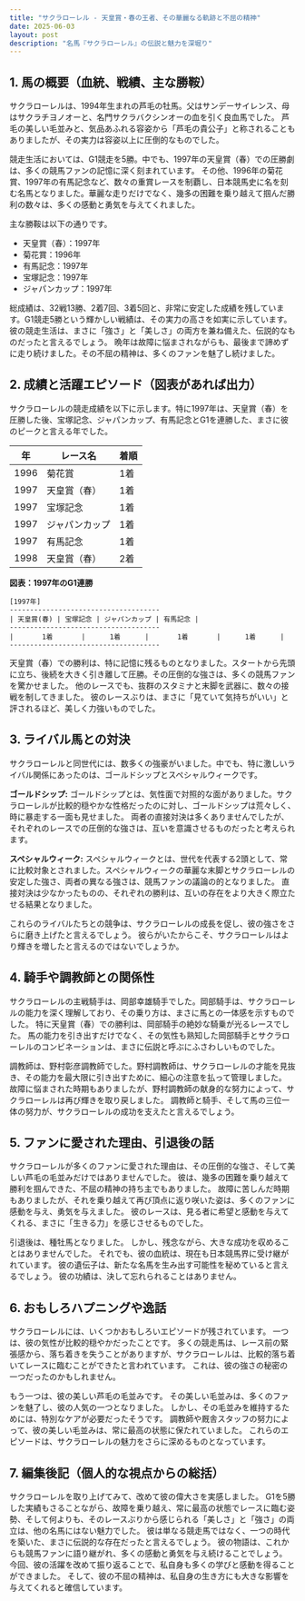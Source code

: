 ```yaml
---
title: "サクラローレル - 天皇賞・春の王者、その華麗なる軌跡と不屈の精神"
date: 2025-06-03
layout: post
description: "名馬『サクラローレル』の伝説と魅力を深堀り"
---
```


## 1. 馬の概要（血統、戦績、主な勝鞍）

サクラローレルは、1994年生まれの芦毛の牡馬。父はサンデーサイレンス、母はサクラチヨノオーと、名門サクラバクシンオーの血を引く良血馬でした。  芦毛の美しい毛並みと、気品あふれる容姿から「芦毛の貴公子」と称されることもありましたが、その実力は容姿以上に圧倒的なものでした。

競走生活においては、G1競走を5勝。中でも、1997年の天皇賞（春）での圧勝劇は、多くの競馬ファンの記憶に深く刻まれています。  その他、1996年の菊花賞、1997年の有馬記念など、数々の重賞レースを制覇し、日本競馬史に名を刻む名馬となりました。華麗な走りだけでなく、幾多の困難を乗り越えて掴んだ勝利の数々は、多くの感動と勇気を与えてくれました。

主な勝鞍は以下の通りです。

* 天皇賞（春）：1997年
* 菊花賞：1996年
* 有馬記念：1997年
* 宝塚記念：1997年
* ジャパンカップ：1997年

総成績は、32戦13勝、2着7回、3着5回と、非常に安定した成績を残しています。G1競走5勝という輝かしい戦績は、その実力の高さを如実に示しています。  彼の競走生活は、まさに「強さ」と「美しさ」の両方を兼ね備えた、伝説的なものだったと言えるでしょう。  晩年は故障に悩まされながらも、最後まで諦めずに走り続けました。その不屈の精神は、多くのファンを魅了し続けました。


## 2. 成績と活躍エピソード（図表があれば出力）

サクラローレルの競走成績を以下に示します。特に1997年は、天皇賞（春）を圧勝した後、宝塚記念、ジャパンカップ、有馬記念とG1を連勝した、まさに彼のピークと言える年でした。

| 年 | レース名 | 着順 |
|---|---|---|
| 1996 | 菊花賞 | 1着 |
| 1997 | 天皇賞（春） | 1着 |
| 1997 | 宝塚記念 | 1着 |
| 1997 | ジャパンカップ | 1着 |
| 1997 | 有馬記念 | 1着 |
| 1998 | 天皇賞（春） | 2着 |


**図表：1997年のG1連勝**

```
[1997年]
-------------------------------------
| 天皇賞(春) | 宝塚記念 | ジャパンカップ | 有馬記念 |
-------------------------------------
|       1着       |      1着      |       1着       |      1着      |
-------------------------------------
```

天皇賞（春）での勝利は、特に記憶に残るものとなりました。スタートから先頭に立ち、後続を大きく引き離して圧勝。その圧倒的な強さは、多くの競馬ファンを驚かせました。  他のレースでも、抜群のスタミナと末脚を武器に、数々の接戦を制してきました。  彼のレースぶりは、まさに「見ていて気持ちがいい」と評されるほど、美しく力強いものでした。


## 3. ライバル馬との対決

サクラローレルと同世代には、数多くの強豪がいました。中でも、特に激しいライバル関係にあったのは、ゴールドシップとスペシャルウィークです。

**ゴールドシップ:**  ゴールドシップとは、気性面で対照的な面がありました。サクラローレルが比較的穏やかな性格だったのに対し、ゴールドシップは荒々しく、時に暴走する一面も見せました。  両者の直接対決は多くありませんでしたが、それぞれのレースでの圧倒的な強さは、互いを意識させるものだったと考えられます。

**スペシャルウィーク:** スペシャルウィークとは、世代を代表する2頭として、常に比較対象とされました。スペシャルウィークの華麗な末脚とサクラローレルの安定した強さ、両者の異なる強さは、競馬ファンの議論の的となりました。  直接対決は少なかったものの、それぞれの勝利は、互いの存在をより大きく際立たせる結果となりました。

これらのライバルたちとの競争は、サクラローレルの成長を促し、彼の強さをさらに磨き上げたと言えるでしょう。  彼らがいたからこそ、サクラローレルはより輝きを増したと言えるのではないでしょうか。


## 4. 騎手や調教師との関係性

サクラローレルの主戦騎手は、岡部幸雄騎手でした。岡部騎手は、サクラローレルの能力を深く理解しており、その乗り方は、まさに馬との一体感を示すものでした。  特に天皇賞（春）での勝利は、岡部騎手の絶妙な騎乗が光るレースでした。  馬の能力を引き出すだけでなく、その気性も熟知した岡部騎手とサクラローレルのコンビネーションは、まさに伝説と呼ぶにふさわしいものでした。

調教師は、野村彰彦調教師でした。野村調教師は、サクラローレルの才能を見抜き、その能力を最大限に引き出すために、細心の注意を払って管理しました。  故障に悩まされた時期もありましたが、野村調教師の献身的な努力によって、サクラローレルは再び輝きを取り戻しました。  調教師と騎手、そして馬の三位一体の努力が、サクラローレルの成功を支えたと言えるでしょう。


## 5. ファンに愛された理由、引退後の話

サクラローレルが多くのファンに愛された理由は、その圧倒的な強さ、そして美しい芦毛の毛並みだけではありませんでした。  彼は、幾多の困難を乗り越えて勝利を掴んできた、不屈の精神の持ち主でもありました。  故障に苦しんだ時期もありましたが、それを乗り越えて再び頂点に返り咲いた姿は、多くのファンに感動を与え、勇気を与えました。  彼のレースは、見る者に希望と感動を与えてくれる、まさに「生きる力」を感じさせるものでした。

引退後は、種牡馬となりました。  しかし、残念ながら、大きな成功を収めることはありませんでした。  それでも、彼の血統は、現在も日本競馬界に受け継がれています。  彼の遺伝子は、新たな名馬を生み出す可能性を秘めていると言えるでしょう。  彼の功績は、決して忘れられることはありません。


## 6. おもしろハプニングや逸話

サクラローレルには、いくつかおもしろいエピソードが残されています。  一つは、彼の気性が比較的穏やかだったことです。  多くの競走馬は、レース前の緊張感から、落ち着きを失うことがありますが、サクラローレルは、比較的落ち着いてレースに臨むことができたと言われています。  これは、彼の強さの秘密の一つだったのかもしれません。

もう一つは、彼の美しい芦毛の毛並みです。  その美しい毛並みは、多くのファンを魅了し、彼の人気の一つとなりました。  しかし、その毛並みを維持するためには、特別なケアが必要だったそうです。  調教師や厩舎スタッフの努力によって、彼の美しい毛並みは、常に最高の状態に保たれていました。  これらのエピソードは、サクラローレルの魅力をさらに深めるものとなっています。


## 7. 編集後記（個人的な視点からの総括）

サクラローレルを取り上げてみて、改めて彼の偉大さを実感しました。  G1を5勝した実績もさることながら、故障を乗り越え、常に最高の状態でレースに臨む姿勢、そして何よりも、そのレースぶりから感じられる「美しさ」と「強さ」の両立は、他の名馬にはない魅力でした。  彼は単なる競走馬ではなく、一つの時代を築いた、まさに伝説的な存在だったと言えるでしょう。  彼の物語は、これからも競馬ファンに語り継がれ、多くの感動と勇気を与え続けることでしょう。  今回、彼の活躍を改めて振り返ることで、私自身も多くの学びと感動を得ることができました。  そして、彼の不屈の精神は、私自身の生き方にも大きな影響を与えてくれると確信しています。
